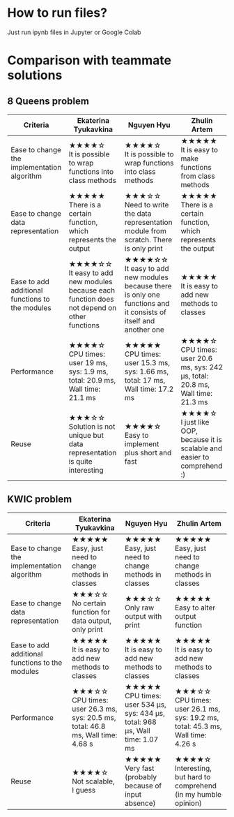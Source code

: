 # How to run files?
Just run ipynb files in Jupyter or Google Colab 
# Comparison with teammate solutions
## 8 Queens problem
|Criteria | Ekaterina Tyukavkina | Nguyen Hyu | Zhulin Artem |
|---|---|---|---|
| Ease to change the implementation algorithm | ★★★★☆ <br> It is possible to wrap functions into class methods | ★★★★☆ <br> It is possible to wrap functions into class methods | ★★★★★ <br> It is easy to make functions from class methods|
| Ease to change data representation | ★★★★★ <br> There is a certain function, which represents the output | ★★★☆☆ <br> Need to write the data representation module from scratch. There is only print | ★★★★★  <br> There is a certain function, which represents the output |
| Ease to add additional functions to the modules | ★★★★☆☆ It easy to add new modules because each function does not depend on other functions |  ★★★★☆☆ It easy to add new modules because there is only one functions and it consists of itself and another one | ★★★★★ <br> It is easy to add new methods to classes |
| Performance | ★★★★☆ <br> CPU times: user 19 ms, sys: 1.9 ms, total: 20.9 ms, Wall time: 21.1 ms | ★★★★★ <br> CPU times: user 15.3 ms, sys: 1.66 ms, total: 17 ms, Wall time: 17.2 ms | ★★★★☆ <br> CPU times: user 20.6 ms, sys: 242 μs, total: 20.8 ms, Wall time: 21.3 ms |
| Reuse | ★★★☆☆ <br> Solution is not unique but data representation is quite interesting |  ★★★★☆ <br> Easy to implement plus short and fast |  ★★★★☆ <br> I just like OOP, because it is scalable and easier to comprehend :) |
## KWIC problem
|Criteria | Ekaterina Tyukavkina | Nguyen Hyu | Zhulin Artem | 
|---|---|---|---|
| Ease to change the implementation algorithm | ★★★★★ <br> Easy, just need to change methods in classes | ★★★★★ <br> Easy, just need to change methods in classes | ★★★★★ <br> Easy, just need to change methods in classes |
| Ease to change data representation | ★★★☆☆ <br> No certain function for data output, only print | ★★★☆☆ <br> Only raw output with print | ★★★★★ <br> Easy to alter output function |
| Ease to add additional functions to the modules | ★★★★★ <br> It is easy to add new methods to classes | ★★★★★ <br> It is easy to add new methods to classes | ★★★★★ <br> It is easy to add new methods to classes |
| Performance | ★★★☆☆ <br> CPU times: user 26.3 ms, sys: 20.5 ms, total: 46.8 ms, Wall time: 4.68 s | ★★★★★ <br> CPU times: user 534 μs, sys: 434 μs, total: 968 μs, Wall time: 1.07 ms | ★★★☆☆ <br> CPU times: user 26.1 ms, sys: 19.2 ms, total: 45.3 ms, Wall time: 4.26 s |
| Reuse | ★★★★☆ <br> Not scalable, I guess| ★★★★★ <br> Very fast (probably because of input absence) | ★★★★☆ <br> Interesting, but hard to comprehend (in my humble opinion)|

